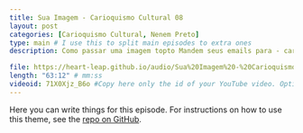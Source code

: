 ```yaml
---
title: Sua Imagem - Carioquismo Cultural 08
layout: post
categories: [Carioquismo Cultural, Nenem Preto]
type: main # I use this to split main episodes to extra ones
description: Como passar uma imagem topto Mandem seus emails para - carioquismocultural@gmail.com Server no [Discord] - (https://discord.gg/PNJtkFmMap)

file: https://heart-leap.github.io/audio/Sua%20Imagem%20-%20Carioquismo%20Cultural%2008-71X0Xjz_B6o.webm #Link to your .mp3 file
length: "63:12" # mm:ss
videoid: 71X0Xjz_B6o #Copy here only the id of your YouTube video. Optional
---
```


Here you can write things for this episode.
For instructions on how to use this theme, see the [repo on GitHub](https://github.com/PandaSekh/Jekyll-Podcaster).